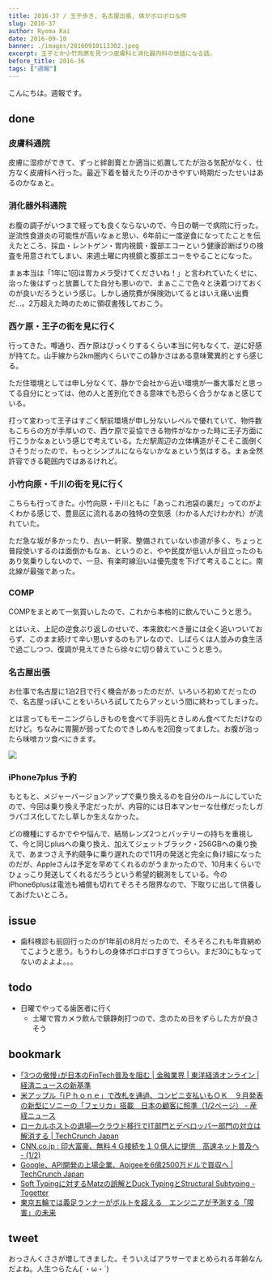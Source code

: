 ```yaml
---
title: 2016-37 / 王子歩き, 名古屋出張, 体がボロボロな件
slug: 2016-37
author: Ryoma Kai
date: 2016-09-10
banner: ./images/20160910113302.jpeg
excerpt: 王子とか小竹向原を見つつ皮膚科と消化器内科の世話になる話。
before_title: 2016-36
tags: ["週報"]
---
```


こんにちは。週報です。

done
----

###  皮膚科通院

皮膚に湿疹ができて、ずっと絆創膏とか適当に処置してたが治る気配がなく、仕方なく皮膚科へ行った。最近下着を替えたり汗のかきやすい時期だったせいはあるのかなぁと。

###  消化器外科通院

お腹の調子がいつまで経っても良くならないので、今日の朝一で病院に行った。逆流性食道炎の可能性が高いなぁと思い、6年前に一度逆食になってたことを伝えたところ、採血・レントゲン・胃内視鏡・腹部エコーという健康診断ばりの検査を用意されてしまい、来週土曜に内視鏡と腹部エコーをやることになった。

まぁ本当は「1年に1回は胃カメラ受けてくださいね！」と言われていたくせに、治った後はずっと放置してた自分も悪いので、まぁここで色々と決着つけておくのが良いだろうという感じ。しかし通院費が保険効いてるとはいえ痛い出費だ...。2万超えた時のために領収書残しておこう。

###  西ケ原・王子の街を見に行く

行ってきた。噂通り、西ケ原はびっくりするくらい本当に何もなくて、逆に好感が持てた。山手線から2km圏内くらいでこの静かさはある意味驚異的とすら感じる。

ただ住環境としては申し分なくて、静かで会社から近い環境が一番大事だと思ってる自分にとっては、他の人と差別化できる意味でも恐らく合うかなぁと感じている。

打って変わって王子はすごく駅前環境が申し分ないレベルで優れていて、物件数もこちらの方が手厚いので、西ケ原で妥協できる物件がなかった時に王子方面に行こうかなぁという感じで考えている。ただ駅周辺の立体構造がそこそこ面倒くさそうだったので、もっとシンプルにならないかなぁという気はする。まぁ全然許容できる範囲内ではあるけれど。

###  小竹向原・千川の街を見に行く

こちらも行ってきた。小竹向原・千川ともに「あっこれ池袋の裏だ」ってのがよくわかる感じで、豊島区に流れるあの独特の空気感（わかる人だけわかれ）が流れていた。

ただ急な坂が多かったり、古い一軒家、整備されていない歩道が多く、ちょっと普段使いするのは面倒かもなぁ、というのと、やや民度が低い人が目立ったのもあり気乗りしないので、一旦、有楽町線沿いは優先度を下げて考えることに。南北線が最強であった。

###  COMP

COMPをまとめて一気買いしたので、これから本格的に飲んでいこうと思う。

とはいえ、上記の逆食ぶり返しのせいで、本来飲むべき量には全く追いついておらず、このまま続けて辛い思いするのもアレなので、しばらくは人並みの食生活で過ごしつつ、復調が見えてきたら徐々に切り替えていこうと思う。

###  名古屋出張

お仕事で名古屋に1泊2日で行く機会があったのだが、いろいろ初めてだったので、名古屋っぽいことをいろいろ試してたらアッという間に終わってしまった。

とは言ってもモーニングらしきものを食べて手羽先ときしめん食べてただけなのだけど。ちなみに胃腸が弱ってたのできしめんを2回食ってました。お腹が治ったら味噌カツ食べにきます。

![](./images/20160910113302.jpeg)

<Instagram instagramId="BKDSy12DBXO" />
<Instagram instagramId="BKEcfwNjIO6" />

###  iPhone7plus 予約

もともと、メジャーバージョンアップで乗り換えるのを自分のルールにしていたので、今回は乗り換え予定だったが、内容的には日本マンセーな仕様だったしガラパゴス化してたし草しか生えなかった。

<Tweet tweetLink="https://twitter.com/kensuu/status/774034357413523456" />

どの機種にするかでやや悩んで、結局レンズ2つとバッテリーの持ちを重視して、今と同じplusへの乗り換え、加えてジェットブラック・256GBへの乗り換えで、あまつさえ予約競争に乗り遅れたので11月の発送と完全に負け組になったのだが、Appleさんは予定を早めてくれるのがうまかったので、10月末くらいでひょっこり発送してくれるだろうという希望的観測をしている。今のiPhone6plusは電池も補償も切れてそろそろ限界なので、下取りに出して供養してあげたいところ。

issue
----

- 歯科検診も前回行ったのが1年前の8月だったので、そろそろこれも年貢納めてこようと思う。もうわしの身体ボロボロすぎてつらい。まだ30にもなってないのよよよ。。。

todo
----

- 日曜でやってる歯医者に行く
    - 土曜で胃カメラ飲んで鎮静剤打つので、念のため日をずらした方が良さそう

bookmark
----

- [｢3つの傲慢｣が日本のFinTech普及を阻む | 金融業界 | 東洋経済オンライン | 経済ニュースの新基準](https://toyokeizai.net/articles/-/133352)
- [米アップル「iＰｈｏｎｅ」で改札を通過、コンビニ支払いもＯＫ　９月発表の新型にソニーの「フェリカ」搭載　日本の顧客に照準（1/2ページ） - 産経ニュース](https://www.sankei.com/economy/news/160827/ecn1608270006-n1.html?view=pc)
- [ローカルホストの退場―クラウド移行でIT部門とデベロッパー部門の対立は解消する | TechCrunch Japan](https://jp.techcrunch.com/2016/09/06/20160903the-death-of-localhost-and-the-rise-of-cloud-development/)
- [CNN.co.jp : 印大富豪、無料４Ｇ接続を１０億人に提供　高速ネット普及へ - (1/2)](https://www.cnn.co.jp/business/35088657.html)
- [Google、API開発の上場企業、Apigeeを6億2500万ドルで買収へ | TechCrunch Japan](https://jp.techcrunch.com/2016/09/09/20160908google-will-acquire-apigee-for-625-million/)
- [Soft Typingに対するMatzの誤解とDuck TypingとStructural Subtyping - Togetter](https://togetter.com/li/1022228)
- [東京五輪では義足ランナーがボルトを超える　エンジニアが予測する「障害」の未来](https://www.buzzfeed.com/jp/kotahatachi/prosthetic-leg-athletes)


tweet
----

おっさんくささが増してきました。そういえばアラサーでまとめられる年齢なんだよね。人生つらたん(´・ω・`)

<Tweet tweetLink="https://twitter.com/legnoh/status/774039978355470336" />
<Tweet tweetLink="https://twitter.com/legnoh/status/774040301967060996" />
